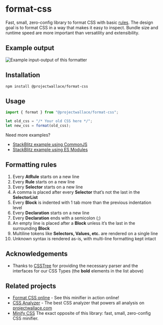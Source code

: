 # format-css

Fast, small, zero-config library to format CSS with basic [rules](#formatting-rules). The design goal is to format CSS in a way that makes it easy to inspect. Bundle size and runtime speed are more important than versatility and extensibility.

## Example output

![Example input-output of this formatter](https://github.com/projectwallace/format-css/assets/1536852/ce160fd3-fa11-4d90-9432-22567ee1d851)

## Installation

```
npm install @projectwallace/format-css
```

## Usage

```js
import { format } from "@projectwallace/format-css";

let old_css = "/* Your old CSS here */";
let new_css = format(old_css);
```

Need more examples?

- [StackBlitz example using CommonJS](https://stackblitz.com/edit/stackblitz-starters-phchci?file=index.js)
- [StackBlitz example using ES Modules](https://stackblitz.com/edit/stackblitz-starters-hrhsed?file=index.js)

## Formatting rules

1. Every **AtRule** starts on a new line
1. Every **Rule** starts on a new line
1. Every **Selector** starts on a new line
1. A comma is placed after every **Selector** that’s not the last in the **SelectorList**
1. Every **Block** is indented with 1 tab more than the previous indentation level
1. Every **Declaration** starts on a new line
1. Every **Declaration** ends with a semicolon (;)
1. An empty line is placed after a **Block** unless it’s the last in the surrounding **Block**
1. Multiline tokens like **Selectors, Values, etc.** are rendered on a single line
1. Unknown syntax is rendered as-is, with multi-line formatting kept intact

## Acknowledgements

- Thanks to [CSSTree](https://github.com/csstree/csstree) for providing the necessary parser and the interfaces for our CSS Types (the **bold** elements in the list above)

## Related projects

- [Format CSS online](https://www.projectwallace.com/prettify-css?utm_source=github&utm_medium=wallace_format_css_related_projects) - See this minifier in action online!
- [CSS Analyzer](https://github.com/projectwallace/css-analyzer) - The best CSS analyzer that powers all analysis on [projectwallace.com](https://www.projectwallace.com?utm_source=github&utm_medium=wallace_format_css_related_projects)
- [Minify CSS](https://github.com/projectwallace/format-css) The exact opposite of this library: fast, small, zero-config CSS minifier.

